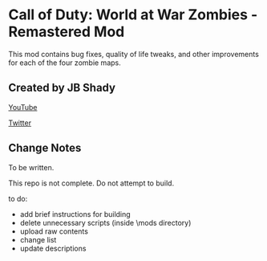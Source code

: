 # Call of Duty: World at War Zombies - Remastered Mod
This mod contains bug fixes, quality of life tweaks, and other improvements for each of the four zombie maps.

## Created by JB Shady

[YouTube](https://www.youtube.com/c/JBShady)

[Twitter](https://twitter.com/jb_shady_)

## Change Notes

To be written.

This repo is not complete. Do not attempt to build.

to do:
- add brief instructions for building
- delete unnecessary scripts (inside \mods directory)
- upload raw contents
- change list
- update descriptions
